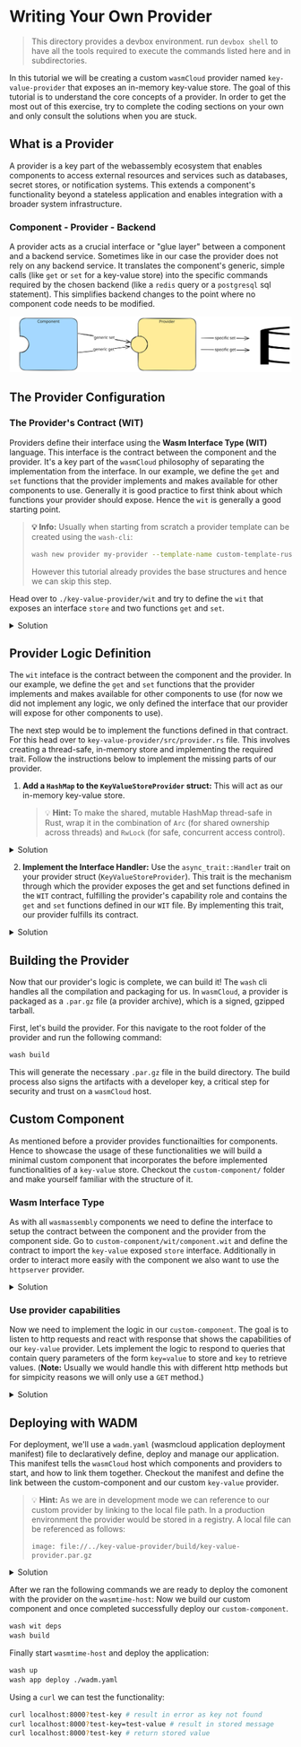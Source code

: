 # Writing Your Own Provider

> This directory provides a devbox environment. run `devbox shell` to have all the tools required to
> execute the commands listed here and in subdirectories.

In this tutorial we will be creating a custom `wasmCloud` provider named `key-value-provider` that
exposes an in-memory key-value store. The goal of this tutorial is to understand the core concepts
of a provider. In order to get the most out of this exercise, try to complete the coding sections on
your own and only consult the solutions when you are stuck.

## What is a Provider

A provider is a key part of the webassembly ecosystem that enables components to access external
resources and services such as databases, secret stores, or notification systems. This extends a
component's functionality beyond a stateless application and enables integration with a broader
system infrastructure.

### Component - Provider - Backend

A provider acts as a crucial interface or "glue layer" between a component and a backend service.
Sometimes like in our case the provider does not rely on any backend service. It translates the
component's generic, simple calls (like `get` or `set` for a key-value store) into the specific
commands required by the chosen backend (like a `redis` query or a `postgresql` sql statement). This
simplifies backend changes to the point where no component code needs to be modified.

![component-provider-backend](./assets/providersetup.excalidraw.svg)

## The Provider Configuration

### The Provider's Contract (WIT)

Providers define their interface using the **Wasm Interface Type (WIT)** language. This interface is
the contract between the component and the provider. It's a key part of the `wasmCloud` philosophy
of separating the implementation from the interface. In our example, we define the `get` and `set`
functions that the provider implements and makes available for other components to use. Generally it
is good practice to first think about which functions your provider should expose. Hence the `wit`
is generally a good starting point.

> **💡 Info:** Usually when starting from scratch a provider template can be created using the
> `wash-cli`:
>
> ```bash
> wash new provider my-provider --template-name custom-template-rust
> ```
>
> However this tutorial already provides the base structures and hence we can skip this step.

Head over to `./key-value-provider/wit` and try to define the `wit` that exposes an interface
`store` and two functions `get` and `set`.

<details>
  <summary>Solution</summary>

```wit
package wasmcloud-tutorial:key-value-provider@0.1.0;

interface store {
    // Retrieve a value associated with a key
    get: func(key: string) -> result<option<string>, string>;

    // Store a value associated with a key
    set: func(key: string, value: string) -> result<_, string>;
}

// All imports and exports our provider can use / must implement.
world provider {
    export store;
}
```

</details>

## Provider Logic Definition

The `wit` inteface is the contract between the component and the provider. In our example, we define
the `get` and `set` functions that the provider implements and makes available for other components
to use (for now we did not implement any logic, we only defined the interface that our provider will
expose for other components to use).

The next step would be to implement the functions defined in that contract. For this head over to
`key-value-provider/src/provider.rs` file. This involves creating a thread-safe, in-memory store and
implementing the required trait. Follow the instructions below to implement the missing parts of our
provider.

1. **Add a `HashMap` to the `KeyValueStoreProvider` struct:** This will act as our in-memory
   key-value store.
   > 💡 **Hint:** To make the shared, mutable HashMap thread-safe in Rust, wrap it in the
   > combination of `Arc` (for shared ownership across threads) and `RwLock` (for safe, concurrent
   > access control).

<details>
  <summary>Solution</summary>

```rs
#[derive(Default, Clone)]
/// Your provider struct is where you can store any state or configuration that your provider needs to keep track of.
pub struct KeyValueStoreProvider {
    config: Arc<RwLock<ProviderConfig>>,
    /// All components linked to this provider and their config.
    linked_from: Arc<RwLock<HashMap<String, HashMap<String, String>>>>,
    /// All components this provider is linked to and their config
    linked_to: Arc<RwLock<HashMap<String, HashMap<String, String>>>>,
    /// Add hashmap to store key value pairs
    store: Arc<RwLock<HashMap<String, String>>>,
}
```

</details>

2.  **Implement the Interface Handler:** Use the `async_trait::Handler` trait on your provider
    struct (`KeyValueStoreProvider`). This trait is the mechanism through which the provider exposes
    the get and set functions defined in the `WIT` contract, fulfilling the provider's capability
    role and contains the `get` and `set` functions defined in our `WIT` file. By implementing this
    trait, our provider fulfills its contract.

<details>
  <summary>Solution</summary>

```rs
impl Handler<Option<Context>> for KeyValueStoreProvider {
    async fn get(&self,_ctx: Option<Context>, key: String) -> Result<Result<Option<String>, String>> {
        let store = self.store.read().await;
        let result = store.get(&key).cloned();

        if result.is_some() {
            Ok(Ok(result))
        } else {
            Ok(Err(format!("Key '{}' not found", key)))
        }
    }

    async fn set(&self,_ctx: Option<Context>, key: String, value: String) -> Result<Result<(), String>> {
        let mut store = self.store.write().await;
        store.insert(key.clone(), value.clone());
        Ok(Ok(()))
    }
}
```

</details>

## Building the Provider

Now that our provider's logic is complete, we can build it! The `wash` cli handles all the
compilation and packaging for us. In `wasmCloud`, a provider is packaged as a `.par.gz` file (a
provider archive), which is a signed, gzipped tarball.

First, let's build the provider. For this navigate to the root folder of the provider and run the
following command:

```bash
wash build
```

This will generate the necessary `.par.gz` file in the build directory. The build process also signs
the artifacts with a developer key, a critical step for security and trust on a `wasmCloud` host.

## Custom Component

As mentioned before a provider provides functionailties for components. Hence to showcase the usage
of these functionalities we will build a minimal custom component that incorporates the before
implemented functionalities of a `key-value` store. Checkout the `custom-component/` folder and make
yourself familiar with the structure of it.

### Wasm Interface Type

As with all `wasmassembly` components we need to define the interface to setup the contract between
the component and the provider from the component side. Go to `custom-component/wit/component.wit`
and define the contract to import the `key-value` exposed `store` interface. Additionally in order
to interact more easily with the component we also want to use the `httpserver` provider.

<details>
  <summary>Solution</summary>

```wit
package wasmcloud-tutorial:custom-component;

world custom-component {
  import wasmcloud-tutorial:key-value-provider/store@0.1.0;
  export wasi:http/incoming-handler@0.2.2;
}
```

</details>

### Use provider capabilities

Now we need to implement the logic in our `custom-component`. The goal is to listen to http requests
and react with response that shows the capabilities of our `key-value` provider. Lets implement the
logic to respond to queries that contain query parameters of the form `key=value` to store and `key`
to retrieve values. (**Note:** Usually we would handle this with different http methods but for
simpicity reasons we will only use a `GET` method.)

<details>
  <summary>Solution</summary>

```rust
        let response_body = match query.split_once('=') {
            // Case 1: Query contains '=', implying SET operation (e.g., ?key=value)
            Some((key, value)) => {
                if let Err(_error) = store::set(&key, &value) {
                    return Err(ErrorCode::InternalError(Some(format!(
                        "failed to write key!"
                    ))));
                }
                format!("{key} added with value: {value}!\n")

            }
            // Case 2: Query does not contain '=', implying GET operation or Welcome message
            None => {
                let key = query.trim();

                if key.is_empty() {
                    format!("Use the query string: ?key=value (SET) or ?key (GET).")
                } else {
                    match store::get(key) {
                        // Success: Value found
                        Ok(Some(value)) => format!("Value for '{key}': {value}"),
                        // Success: Key not found
                        Ok(None) => {
                            status = http::StatusCode::NOT_FOUND;
                            format!("Key '{key}' not found.")
                        },
                        // Failure: Underlying store error
                        Err(e) => {
                            return Err(ErrorCode::InternalError(Some(format!("Store get failed: {:?}", e))));
                        }
                    }
                }
            }
        };
```

</details>

## Deploying with WADM

For deployment, we'll use a `wadm.yaml` (wasmcloud application deployment manifest) file to
declaratively define, deploy and manage our application. This manifest tells the `wasmCloud` host
which components and providers to start, and how to link them together. Checkout the manifest and
define the link between the custom-component and our custom `key-value` provider.

> 💡 **Hint:** As we are in development mode we can reference to our custom provider by linking to
> the local file path. In a production environment the provider would be stored in a registry. A
> local file can be referenced as follows:
>
> ```
> image: file://../key-value-provider/build/key-value-provider.par.gz
> ```

<details>
  <summary>Solution</summary>

```yaml
apiVersion: core.oam.dev/v1beta1
kind: Application
metadata:
  name: custom-component
  annotations:
    version: v0.0.1
    description: 'Example component to understand the connection between components, providers and backends.'
spec:
  components:
    - name: custom-component
      type: component
      properties:
        image: file://./build/custom_component.wasm traits:
        - type: spreadscaler
          properties:
            instances: 1
        - type: link
          properties:
            target:
              name: key-value-provider
            namespace: wasmcloud-tutorial
            package: key-value-provider
            interfaces: [store]
    - name: httpserver
      type: capability
      properties:
        image: ghcr.io/wasmcloud/http-server:0.27.0
      traits:
        - type: link
          properties:
            target:
              name: custom-component
            namespace: wasi
            package: http
            interfaces: [incoming-handler]
            source:
              config:
                - name: default-http
                  properties:
                    address: 0.0.0.0:8000
    - name: key-value-provider
      type: capability
      properties:
        image: file://../key-value-provider/build/key-value-provider.par.gz
```

</details>

After we ran the following commands we are ready to deploy the comonent with the provider on the
`wasmtime-host`: Now we build our custom component and once completed successfully deploy our
`custom-component`.

```bash
wash wit deps
wash build
```

Finally start `wasmtime-host` and deploy the application:

```bash
wash up
wash app deploy ./wadm.yaml
```

Using a `curl` we can test the functionality:

```bash
curl localhost:8000?test-key # result in error as key not found
curl localhost:8000?test-key=test-value # result in stored message
curl localhost:8000?test-key # return stored value
```
